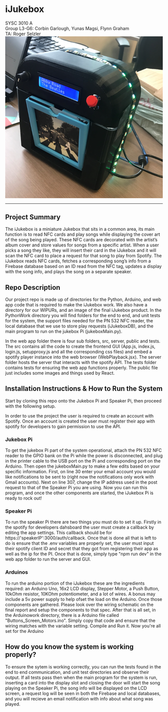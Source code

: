 # iJukebox  
SYSC 3010 A   
Group L3-G6: Corbin Garlough, Yunas Magsi, Flynn Graham  
TA: Roger Selzler  
![Project Image](finishedProduct.PNG)
___

## Project Summary  
The iJukebox is a miniature Jukebox that sits in a common area, its main function is to read NFC cards and play songs while displaying the cover art of the song being played. These NFC cards are decorated with the artist’s album cover and store values for songs from a specific artist. When a user picks a song they like, they will insert their card in the iJukebox and it will scan the NFC card to place a request for that song to play from Spotify. The iJukebox reads NFC cards, fetches a corresponding song’s info from a Firebase database based on an ID read from the NFC tag, updates a display with the song info, and plays the song on a separate speaker. 

## Repo Description
Our project repo is made up of directories for the Python, Arduino, and web app code that is required to make the iJukebox work. We also have a directory for our WIPURs, and an image of the final iJukebox product. In the PythonWork directory you will find folders for the end to end, and unit tests for the system, the support files needed for the PN 532 NFC reader, the local database that we use to store play requests (iJukeboxDB), and the main program to run on the jukebox Pi (jukeboxMain.py). 

In the web app folder there is four sub folders, src, server, public and tests. The src contains all the code to create the frontend GUI (App.js, index.js, login.js, setupproxy.js and all the corresponding css files) and embed a spotify player instance into the web browser (WebPlayback.jsx). The server folder hosts the server that interacts with the spotify API. The tests folder contains tests for ensuring the web app functions properly. The public file just includes some images and things used by React.

## Installation Instructions & How to Run the System
Start by cloning this repo onto the Jukebox Pi and Speaker Pi, then proceed with the following setup.  

In order to use the project the user is required to create an account with Spotify. Once an account is created the user must register their app with spotify for developers to gain permission to use the API.

### Jukebox Pi
To get the jukebox Pi part of the system operational, attach the PN 532 NFC reader to the GPIO bank on the Pi while the power is disconnected, and plug in the printer cable to the USB port on the Pi and corresponding port on the Arduino. Then open the jukeboxMain.py to make a few edits based on your specific information. First, on line 30 enter your email account you would like notifications to be sent to (right now the notifications only work with Gmail accounts). Next on line 307, change the IP address used in the post request to that of the Speaker Pi you are using. Now you can run this program, and once the other components are started, the iJukebox Pi is ready to rock out!

### Speaker Pi
To run the speaker Pi there are two things you must do to set it up. Firstly in the spotify for developers dahsboard the user must create a callback by editing the app settings. This callback should be for https://'speakerIP':3000/auth/callback. Once that is done all that is left to do is ensure that the .env variables are properly set, the user must input their spotify client ID and secret that they got from registering their app as well as the ip for the PI. Once that is done, simply type "npm run dev" in the web app folder to run the server and GUI.

### Arduinos
To run the arduino portion of the iJukebox these are the ingredients required: an Arduino Uno, 16x2 LCD display, Stepper Motor, a Push Button, 10kOhm resistor, 10KOhm potentiometer, and a lot of wires. A bonus may include a 5v power supply to help ofset the load on the Arduino. Once those components are gathered. Please look over the wiring schematic on the final report and setup the components to that spec. After that is all set, in the Arduinowork directory, there is a Arduino file called "Buttons_Screen_Motors.ino". Simply copy that code and ensure that the wiring matches with the variable setting. Compile and Run it. Now you're all set for the Arduino

## How do you know the system is working properly?
To ensure the sytem is working correctly, you can run the tests found in the end to end communication, and unit test directories and observe their output. If all tests pass then when the main program for the system is run, inserting a card into the display slot and closing the door will start the song playing on the Speaker Pi, the song info will be displayed on the LCD screen, a request log will be seen in both the Firebase and local databases, and you will recieve an email notification with info about what song was played.
